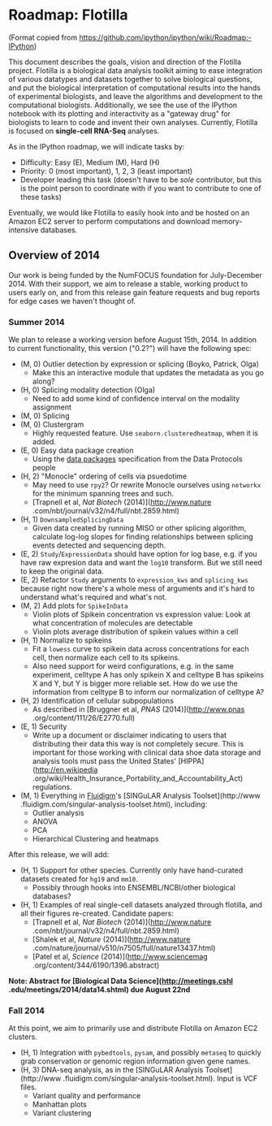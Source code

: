 # Roadmap: Flotilla

(Format copied from https://github.com/ipython/ipython/wiki/Roadmap:-IPython)

This document describes the goals, vision and direction of the Flotilla
project. Flotilla is a biological data analysis toolkit aiming to ease
integration of various datatypes and datasets together to solve biological
questions, and put the biological interpretation of computational results
into the hands of experimental biologists, and leave the algorithms and
development to the computational biologists. Additionally,
we see the use of the IPython notebook with its plotting and interactivity as
 a "gateway drug" for biologists to learn to code and invent their own
 analyses. Currently, Flotilla is focused on **single-cell RNA-Seq** analyses.

As in the IPython roadmap, we will indicate tasks by:

* Difficulty: Easy (E), Medium (M), Hard (H)
* Priority: 0 (most important), 1, 2, 3 (least important)
* Developer leading this task (doesn't have to be *sole* contributor,
but this is the point person to coordinate with if you want to contribute to
one of these tasks)

Eventually, we would like Flotilla to easily hook into and be hosted on an
Amazon EC2 server to perform computations and download memory-intensive
databases.

## Overview of 2014

Our work is being funded by the NumFOCUS foundation for July-December 2014.
With their support, we aim to release a stable, working product to users
early on, and from this release gain feature requests and bug reports for
edge cases we haven't thought of.

### Summer 2014

We plan to release a working version before August 15th,
2014. In addition to current functionality, this version ("0.2?") will have
the following spec:

* (M, 0) Outlier detection by expression or splicing (Boyko, Patrick, Olga)
    * Make this an interactive module that updates the metadata as you go
    along?
* (H, 0) Splicing modality detection (Olga)
    * Need to add some kind of confidence interval on the modality assignment
* (M, 0) Splicing
* (M, 0) Clustergram
    * Highly requested feature. Use `seaborn.clusteredheatmap`,
    when it is added.
* (E, 0) Easy data package creation
    * Using the [data packages](http://dataprotocols.org/data-packages/)
    specification from the Data Protocols people
* (H, 2) "Monocle" ordering of cells via psuedotime
    * May need to use `rpy2`? Or rewrite Monocle ourselves using `networkx`
    for the minimum spanning trees and such.
    * [Trapnell et al, *Nat Biotech* (2014)](http://www.nature
    .com/nbt/journal/v32/n4/full/nbt.2859.html)
* (H, 1) `DownsampledSplicingData`
    * Given data created by running MISO or other splicing algorithm,
    calculate log-log slopes for finding relationships between splicing
    events detected and sequencing depth.
* (E, 2) `Study`/`ExpressionData` should have option for log base,
e.g. if you have raw expresion data and want the `log10` transform. But we
still need to keep the original data.
* (E, 2) Refactor `Study` arguments to `expression_kws` and `splicing_kws`
because right now there's a whole mess of arguments and it's hard to
understand what's required and what's not.
* (M, 2) Add plots for `SpikeInData`
    * Violin plots of Spikein concentration vs expression value: Look at what
    concentration of molecules are detectable
    * Violin plots average distribution of spikein values within a cell
* (H, 1) Normalize to spikeins
    * Fit a `lowess` curve to spikein data across concentrations for each
    cell, then normalize each cell to its spikeins.
    * Also need support for weird configurations,
    e.g. in the same experiment, celltype A has only
    spikein X and celltype B has spikeins X and Y, but Y is bigger more
    reliable set. How do we use the information from celltype B to inform our
     normalization of celltype A?
* (H, 2) Identification of cellular subpopulations
    * As described in [Bruggner et al, *PNAS* (2014)](http://www.pnas
    .org/content/111/26/E2770.full)
* (E, 1) Security
    * Write up a document or disclaimer indicating to users that distributing
     their data this way is not completely secure. This is important for
     those working with clinical data shoe data storage and analysis
     tools must pass the United States' [HIPPA](http://en.wikipedia
     .org/wiki/Health_Insurance_Portability_and_Accountability_Act)
     regulations.
* (M, 1) Everything in [Fluidigm](http://www.fluidigm.com/home.html)'s
[SINGuLAR Analysis Toolset](http://www
.fluidigm.com/singular-analysis-toolset.html), including:
    * Outlier analysis
    * ANOVA
    * PCA
    * Hierarchical Clustering and heatmaps

After this release, we will add:

* (H, 1) Support for other species. Currently only have hand-curated datasets
 created for `hg19` and `mm10`.
    * Possibly through hooks into ENSEMBL/NCBI/other biological databases?
* (H, 1) Examples of real single-cell datasets analyzed through flotilla,
and all their figures re-created.
Candidate papers:
    * [Trapnell et al, *Nat Biotech* (2014)](http://www.nature
    .com/nbt/journal/v32/n4/full/nbt.2859.html)
    * [Shalek et al, *Nature* (2014)](http://www.nature
    .com/nature/journal/v510/n7505/full/nature13437.html)
    * [Patel et al, *Science* (2014)](http://www.sciencemag
    .org/content/344/6190/1396.abstract)

**Note: Abstract for [Biological Data Science](http://meetings.cshl
.edu/meetings/2014/data14.shtml) due August 22nd**

### Fall 2014

At this point, we aim to primarily use and distribute Flotilla on Amazon EC2
clusters.

* (H, 1) Integration with `pybedtools`, `pysam`, and possibly `metaseq` to
quickly grab conservation or genomic region information given gene names.
* (H, 3) DNA-seq analysis, as in the [SINGuLAR Analysis Toolset](http://www
.fluidigm.com/singular-analysis-toolset.html). Input is VCF files.
    * Variant quality and performance
    * Manhattan plots
    * Variant clustering

